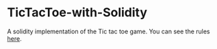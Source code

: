 # TicTacToe-with-Solidity
A solidity implementation of the Tic tac toe game. You can see the rules [here](https://en.wikipedia.org/wiki/Tic-tac-toe).
